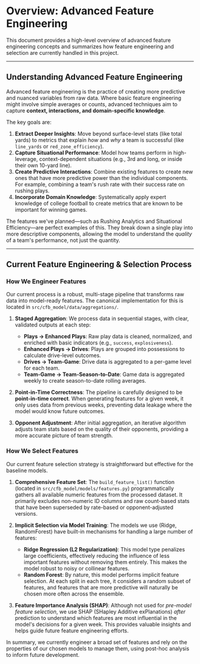 # Overview: Advanced Feature Engineering

This document provides a high-level overview of advanced feature engineering concepts and summarizes how feature engineering and selection are currently handled in this project.

---

## Understanding Advanced Feature Engineering

Advanced feature engineering is the practice of creating more predictive and nuanced variables from raw data. Where basic feature engineering might involve simple averages or counts, advanced techniques aim to capture **context, interactions, and domain-specific knowledge**.

The key goals are:

1.  **Extract Deeper Insights**: Move beyond surface-level stats (like total yards) to metrics that explain *how* and *why* a team is successful (like `line_yards` or `red_zone_efficiency`).
2.  **Capture Situational Performance**: Model how teams perform in high-leverage, context-dependent situations (e.g., 3rd and long, or inside their own 10-yard line).
3.  **Create Predictive Interactions**: Combine existing features to create new ones that have more predictive power than the individual components. For example, combining a team's rush rate with their success rate on rushing plays.
4.  **Incorporate Domain Knowledge**: Systematically apply expert knowledge of college football to create metrics that are known to be important for winning games.

The features we've planned—such as Rushing Analytics and Situational Efficiency—are perfect examples of this. They break down a single play into more descriptive components, allowing the model to understand the *quality* of a team's performance, not just the quantity.

---

## Current Feature Engineering & Selection Process

### How We Engineer Features

Our current process is a robust, multi-stage pipeline that transforms raw data into model-ready features. The canonical implementation for this is located in `src/cfb_model/data/aggregations/`.

1.  **Staged Aggregation**: We process data in sequential stages, with clear, validated outputs at each step:
    *   **Plays → Enhanced Plays**: Raw play data is cleaned, normalized, and enriched with basic indicators (e.g., `success`, `explosiveness`).
    *   **Enhanced Plays → Drives**: Plays are grouped into possessions to calculate drive-level outcomes.
    *   **Drives → Team-Game**: Drive data is aggregated to a per-game level for each team.
    *   **Team-Game → Team-Season-to-Date**: Game data is aggregated weekly to create season-to-date rolling averages.

2.  **Point-in-Time Correctness**: The pipeline is carefully designed to be **point-in-time correct**. When generating features for a given week, it only uses data from previous weeks, preventing data leakage where the model would know future outcomes.

3.  **Opponent Adjustment**: After initial aggregation, an iterative algorithm adjusts team stats based on the quality of their opponents, providing a more accurate picture of team strength.

### How We Select Features

Our current feature selection strategy is straightforward but effective for the baseline models.

1.  **Comprehensive Feature Set**: The `build_feature_list()` function (located in `src/cfb_model/models/features.py`) programmatically gathers all available numeric features from the processed dataset. It primarily excludes non-numeric ID columns and raw count-based stats that have been superseded by rate-based or opponent-adjusted versions.

2.  **Implicit Selection via Model Training**: The models we use (Ridge, RandomForest) have built-in mechanisms for handling a large number of features:
    *   **Ridge Regression (L2 Regularization)**: This model type penalizes large coefficients, effectively reducing the influence of less important features without removing them entirely. This makes the model robust to noisy or collinear features.
    *   **Random Forest**: By nature, this model performs implicit feature selection. At each split in each tree, it considers a random subset of features, and features that are more predictive will naturally be chosen more often across the ensemble.

3.  **Feature Importance Analysis (SHAP)**: Although not used for *pre-model feature selection*, we use SHAP (SHapley Additive exPlanations) *after* prediction to understand which features are most influential in the model's decisions for a given week. This provides valuable insights and helps guide future feature engineering efforts.

In summary, we currently engineer a broad set of features and rely on the properties of our chosen models to manage them, using post-hoc analysis to inform future development.
